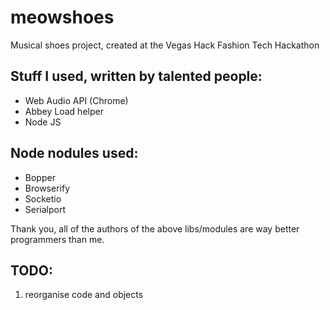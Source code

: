 meowshoes
=========

Musical shoes project, created at the Vegas Hack Fashion Tech Hackathon

Stuff I used, written by talented people:
-----------------------------------------
+ Web Audio API (Chrome)
+ Abbey Load helper
+ Node JS

Node nodules used:
------------------
+ Bopper
+ Browserify
+ Socketio
+ Serialport

Thank you, all of the authors of the above libs/modules are way better programmers than me.

TODO:
------
1.  reorganise code and objects
